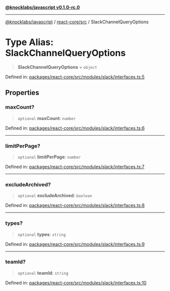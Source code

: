[**@knocklabs/javascript v0.1.0-rc.0**](../../../README.md)

***

[@knocklabs/javascript](../../../modules.md) / [react-core/src](../README.md) / SlackChannelQueryOptions

# Type Alias: SlackChannelQueryOptions

> **SlackChannelQueryOptions** = `object`

Defined in: [packages/react-core/src/modules/slack/interfaces.ts:5](https://github.com/knocklabs/javascript/blob/main/packages/react-core/src/modules/slack/interfaces.ts#L5)

## Properties

### maxCount?

> `optional` **maxCount**: `number`

Defined in: [packages/react-core/src/modules/slack/interfaces.ts:6](https://github.com/knocklabs/javascript/blob/main/packages/react-core/src/modules/slack/interfaces.ts#L6)

***

### limitPerPage?

> `optional` **limitPerPage**: `number`

Defined in: [packages/react-core/src/modules/slack/interfaces.ts:7](https://github.com/knocklabs/javascript/blob/main/packages/react-core/src/modules/slack/interfaces.ts#L7)

***

### excludeArchived?

> `optional` **excludeArchived**: `boolean`

Defined in: [packages/react-core/src/modules/slack/interfaces.ts:8](https://github.com/knocklabs/javascript/blob/main/packages/react-core/src/modules/slack/interfaces.ts#L8)

***

### types?

> `optional` **types**: `string`

Defined in: [packages/react-core/src/modules/slack/interfaces.ts:9](https://github.com/knocklabs/javascript/blob/main/packages/react-core/src/modules/slack/interfaces.ts#L9)

***

### teamId?

> `optional` **teamId**: `string`

Defined in: [packages/react-core/src/modules/slack/interfaces.ts:10](https://github.com/knocklabs/javascript/blob/main/packages/react-core/src/modules/slack/interfaces.ts#L10)
